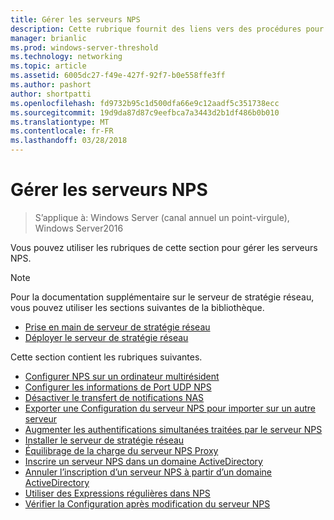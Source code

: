 ```yaml
---
title: Gérer les serveurs NPS
description: Cette rubrique fournit des liens vers des procédures pour la gestion des serveurs NPS dans Windows Server2016.
manager: brianlic
ms.prod: windows-server-threshold
ms.technology: networking
ms.topic: article
ms.assetid: 6005dc27-f49e-427f-92f7-b0e558ffe3ff
ms.author: pashort
author: shortpatti
ms.openlocfilehash: fd9732b95c1d500dfa66e9c12aadf5c351738ecc
ms.sourcegitcommit: 19d9da87d87c9eefbca7a3443d2b1df486b0b010
ms.translationtype: MT
ms.contentlocale: fr-FR
ms.lasthandoff: 03/28/2018
---
```

# <a name="manage-nps-servers"></a>Gérer les serveurs NPS

>S’applique à: Windows Server (canal annuel un point-virgule), Windows Server2016

Vous pouvez utiliser les rubriques de cette section pour gérer les serveurs NPS.

>[!NOTE]
>Pour la documentation supplémentaire sur le serveur de stratégie réseau, vous pouvez utiliser les sections suivantes de la bibliothèque.
>- [Prise en main de serveur de stratégie réseau](nps-getstart-top.md)
>- [Déployer le serveur de stratégie réseau](nps-deploy.md) 

Cette section contient les rubriques suivantes.

- [Configurer NPS sur un ordinateur multirésident](nps-multihomed-configure.md)
- [Configurer les informations de Port UDP NPS](nps-udp-ports-configure.md)
- [Désactiver le transfert de notifications NAS](nps-disable-nas-notifications.md)
- [Exporter une Configuration du serveur NPS pour importer sur un autre serveur](nps-manage-export.md)
- [Augmenter les authentifications simultanées traitées par le serveur NPS](nps-concurrent-auth.md)
- [Installer le serveur de stratégie réseau](nps-manage-install.md)
- [Équilibrage de la charge du serveur NPS Proxy](nps-manage-proxy-lb.md)
- [Inscrire un serveur NPS dans un domaine ActiveDirectory](nps-manage-register.md)
- [Annuler l’inscription d’un serveur NPS à partir d’un domaine ActiveDirectory](nps-manage-unregister.md)
- [Utiliser des Expressions régulières dans NPS](nps-crp-reg-expressions.md)
- [Vérifier la Configuration après modification du serveur NPS](nps-manage-verify.md)

